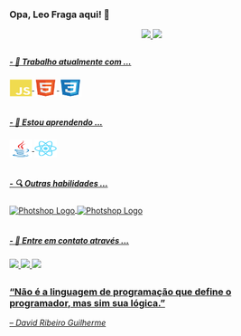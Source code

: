 ### Opa, Leo Fraga aqui! 👋

<div align="center">
  <a href="https://github.com/leofraga93">
  <img height="180em" src="https://github-readme-stats.vercel.app/api?username=leofraga93&show_icons=true&theme=nord&include_all_commits=true&count_private=true"/>
  <img height="180em" src="https://github-readme-stats.vercel.app/api/top-langs/?username=leofraga93&layout=compact&langs_count=7&theme=nord"/>
</div>

##
<div style="display: inline_block">
  <h5>- 🔭 Trabalho atualmente com ...</h5>
    <img align="center" alt="Fraga-Js" height="30" width="40" src="https://raw.githubusercontent.com/devicons/devicon/master/icons/javascript/javascript-plain.svg">
    <img align="center" alt="Fraga-HTML" height="30" width="40" src="https://raw.githubusercontent.com/devicons/devicon/master/icons/html5/html5-original.svg">
    <img align="center" alt="Fraga-CSS" height="30" width="40" src="https://raw.githubusercontent.com/devicons/devicon/master/icons/css3/css3-original.svg">
</div><br>

<div>
  <h5>- 🌱 Estou aprendendo ...</h5>
    <img align="center" alt="Fraga-Java" height="30" width="40" src="https://raw.githubusercontent.com/devicons/devicon/master/icons/java/java-original.svg">
    <img align="center" alt="Fraga-React" height="30" width="40" src="https://raw.githubusercontent.com/devicons/devicon/master/icons/react/react-original.svg">
  <!--<img align="center" alt="Rafa-Ts" height="30" width="40" src="https://raw.githubusercontent.com/devicons/devicon/master/icons/typescript/typescript-plain.svg">
  <img align="center" alt="Rafa-Python" height="30" width="40" src="https://raw.githubusercontent.com/devicons/devicon/master/icons/python/python-original.svg">
  -->
</div><br>

<div>
  <h5>- 🔍 Outras habilidades ...</h5>
    <img align="center" alt="Photshop Logo" src="https://aleen42.github.io/badges/src/photoshop.svg">
	  <img align="center" alt="Photshop Logo" src="https://aleen42.github.io/badges/src/illustrator.svg">
</div><br>
  
<div>
  <h5>- 📲 Entre em contato através ...</h5>
<!--  
 <a href="https://www.youtube.com/channel/UCewKv-zPHXtYv8Y_OUpdKbQ" target="_blank"><img src="https://img.shields.io/badge/YouTube-FF0000?style=for-the-badge&logo=youtube&logoColor=white" target="_blank"></a>
 <a href="https://www.twitch.tv/leofraga" target="_blank"><img src="https://img.shields.io/badge/Twitch-9146FF?style=for-the-badge&logo=twitch&logoColor=white" target="_blank"></a>
<a href="https://discord.gg/lleo93#6508" target="_blank"><img src="https://img.shields.io/badge/Discord-7289DA?style=for-the-badge&logo=discord&logoColor=white" target="_blank"></a> 
-->
  <a href="https://instagram.com/fragaleoo" target="_blank"><img src="https://img.shields.io/badge/-Instagram-%23E4405F?style=for-the-badge&logo=instagram&logoColor=white" target="_blank">
  <a href = "mailto:leonardo.fraga.2793@outlook.com"><img src="https://img.shields.io/badge/-Gmail-%23333?style=for-the-badge&logo=gmail&logoColor=white" target="_blank">
  <a href="https://linkedin.com/in/leofraga93/" target="_blank"><img src="https://img.shields.io/badge/-LinkedIn-%230077B5?style=for-the-badge&logo=linkedin&logoColor=white" target="_blank">
</div>

##
### “Não é a linguagem de programação que define o programador, mas sim sua lógica.”
_– David Ribeiro Guilherme_

